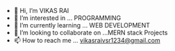 - 👋 Hi, I’m VIKAS RAI
- 👀 I’m interested in ... PROGRAMMING
- 🌱 I’m currently learning ... WEB DEVELOPMENT
- 💞️ I’m looking to collaborate on ...MERN stack Projects 
- 📫 How to reach me ... vikasraivsr1234@gmail.com

<!---
MR-VSR/MR-VSR is a ✨ special ✨ repository because its `README.md` (this file) appears on your GitHub profile.
You can click the Preview link to take a look at your changes.
--->

